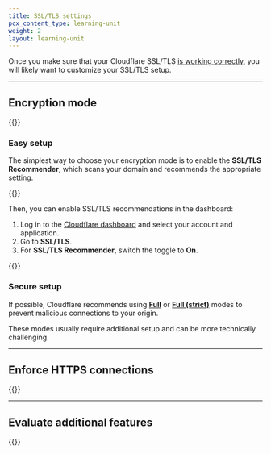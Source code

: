 ```yaml
---
title: SSL/TLS settings
pcx_content_type: learning-unit
weight: 2
layout: learning-unit
---
```


Once you make sure that your Cloudflare SSL/TLS [is working correctly](/learning-paths/modules/get-started/onboarding/check-ssl/), you will likely want to customize your SSL/TLS setup.

---

## Encryption mode

{{<render file="_encryption-mode-definition.md" productFolder="ssl">}}
<br/>

### Easy setup

The simplest way to choose your encryption mode is to enable the **SSL/TLS Recommender**, which scans your domain and recommends the appropriate setting.

{{<render file="_ssl-recommender-prereqs" productFolder="ssl">}}

Then, you can enable SSL/TLS recommendations in the dashboard:

1.  Log in to the [Cloudflare dashboard](https://dash.cloudflare.com) and select your account and application.
2.  Go to **SSL/TLS**.
3.  For **SSL/TLS Recommender**, switch the toggle to **On**.

{{<render file="_ssl-recommender-post-setup.md" productFolder="ssl">}}

### Secure setup

If possible, Cloudflare recommends using [**Full**](/ssl/origin-configuration/ssl-modes/full/) or [**Full (strict)**](/ssl/origin-configuration/ssl-modes/full-strict/) modes to prevent malicious connections to your origin.

These modes usually require additional setup and can be more technically challenging.

---

## Enforce HTTPS connections

{{<render file="_enforce-https-recommendation.md" productFolder="ssl">}}

---

## Evaluate additional features

{{<render file="_get-started-additional-features.md" productFolder="ssl">}}
